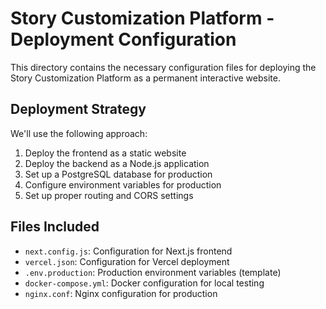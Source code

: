 # Story Customization Platform - Deployment Configuration

This directory contains the necessary configuration files for deploying the Story Customization Platform as a permanent interactive website.

## Deployment Strategy

We'll use the following approach:
1. Deploy the frontend as a static website
2. Deploy the backend as a Node.js application
3. Set up a PostgreSQL database for production
4. Configure environment variables for production
5. Set up proper routing and CORS settings

## Files Included

- `next.config.js`: Configuration for Next.js frontend
- `vercel.json`: Configuration for Vercel deployment
- `.env.production`: Production environment variables (template)
- `docker-compose.yml`: Docker configuration for local testing
- `nginx.conf`: Nginx configuration for production
